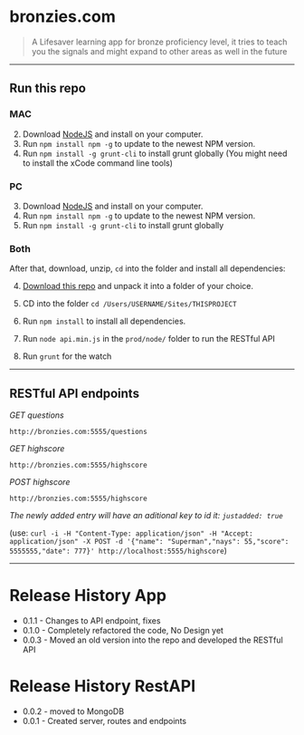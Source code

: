 bronzies.com
============

> A Lifesaver learning app for bronze proficiency level, it tries to teach you the signals and might expand to other areas as well in the future


----------------------------------------------------------------------------------------------------------------------------------------------------------------


## Run this repo

### MAC
2. Download [NodeJS](http://nodejs.org/) and install on your computer.
2. Run `npm install npm -g` to update to the newest NPM version.
2. Run `npm install -g grunt-cli` to install grunt globally (You might need to install the xCode command line tools)

### PC
3. Download [NodeJS](http://nodejs.org/) and install on your computer.
3. Run `npm install npm -g` to update to the newest NPM version.
3. Run `npm install -g grunt-cli` to install grunt globally


### Both

After that, download, unzip, `cd` into the folder and install all dependencies:

4. [Download this repo](https://github.com/dominikwilkowski/bronze/archive/master.zip) and unpack it into a folder of your choice.
4. CD into the folder `cd /Users/USERNAME/Sites/THISPROJECT`
4. Run `npm install` to install all dependencies.

5. Run  `node api.min.js` in the `prod/node/` folder to run the RESTful API
5. Run `grunt` for the watch


----------------------------------------------------------------------------------------------------------------------------------------------------------------


## RESTful API endpoints

*GET questions*

```
http://bronzies.com:5555/questions
```

*GET highscore*

```
http://bronzies.com:5555/highscore
```

*POST highscore*

```
http://bronzies.com:5555/highscore
```

_The newly added entry will have an aditional key to id it: `justadded: true`_

(use: `curl -i -H "Content-Type: application/json" -H "Accept: application/json" -X POST -d '{"name": "Superman","nays": 55,"score": 5555555,"date": 777}' http://localhost:5555/highscore`)


----------------------------------------------------------------------------------------------------------------------------------------------------------------


# Release History App
* 0.1.1 - Changes to API endpoint, fixes
* 0.1.0 - Completely refactored the code, No Design yet
* 0.0.3 - Moved an old version into the repo and developed the RESTful API

# Release History RestAPI
* 0.0.2 - moved to MongoDB
* 0.0.1 - Created server, routes and endpoints